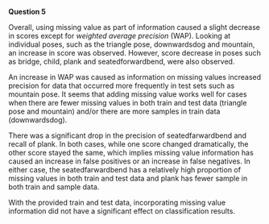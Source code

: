 **Question 5**

Overall, using missing value as part of information caused a slight decrease in scores except for *weighted average precision* (WAP). Looking at individual poses, such as the triangle pose, downwardsdog and mountain, an increase in score was observed. However, score decrease in poses such as bridge, child, plank and seatedforwardbend, were also observed.

An increase in WAP was caused as information on missing values increased precision for data that occurred more frequently in test sets such as mountain pose. It seems that adding missing value works well for cases when there are fewer missing values in both train and test data (triangle pose and mountain) and/or there are more samples in train data (downwardsdog).

There was a significant drop in the precision of seatedfarwardbend and recall of plank. In both cases, while one score changed dramatically, the other score stayed the same, which implies missing value information has caused an increase in false positives or an increase in false negatives. In either case, the seatedfarwardbend has a relatively high proportion of missing values in both train and test data and plank has fewer sample in both train and sample data.

With the provided train and test data, incorporating missing value information did not have a significant effect on classification results.
